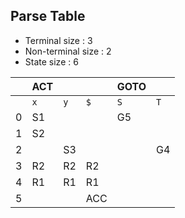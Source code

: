 ## Parse Table
- Terminal size : 3
- Non-terminal size : 2
- State size : 6

|     | ACT |     |     | GOTO |     |
| --- | --- | --- | --- | ---- | --- |
|     | `x` | `y` | `$` | `S`  | `T` |
| 0   | S1  |     |     | G5   |     |
| 1   | S2  |     |     |      |     |
| 2   |     | S3  |     |      | G4  |
| 3   | R2  | R2  | R2  |      |     |
| 4   | R1  | R1  | R1  |      |     |
| 5   |     |     | ACC |      |     |
